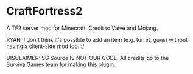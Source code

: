 CraftFortress2
==============

A TF2 server mod for Minecraft. Credit to Valve and Mojang.

RYAN: I don't think it's possible to add an item (e.g. turret, guns) without having a client-side mod too. :/

DISCLAIMER: SG Source IS NOT OUR CODE. All credits go to the SurvivalGames team for making this plugin.